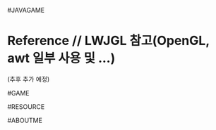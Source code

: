 #JAVAGAME

Reference // LWJGL 참고(OpenGL, awt 일부 사용 및 ...)
====
(추후 추가 예정)


#GAME


#RESOURCE

#ABOUTME
